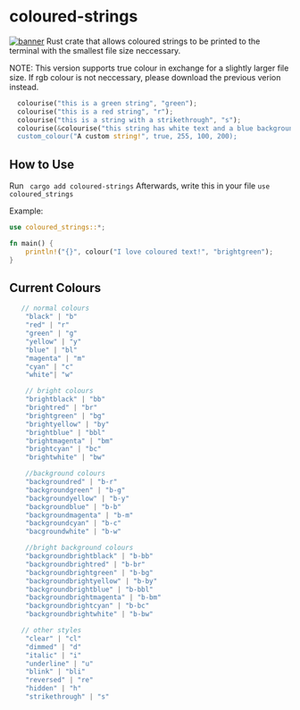 # coloured-strings
[![banner](https://i.postimg.cc/vTTkDL5Y/Screenshot-2023-01-22-at-20-54-16.png)](https://postimg.cc/LgdNbPyw)
Rust crate that allows coloured strings to be printed to the terminal with the smallest file size neccessary.

NOTE: This version supports true colour in exchange for a slightly larger file size. If rgb colour is not neccessary, please download the previous verion instead.
```rust
  colourise("this is a green string", "green");
  colourise("this is a red string", "r");
  colourise("this is a string with a strikethrough", "s");
  colourise(&colourise("this string has white text and a blue background", w")[..], "b-bl"));
  custom_colour("A custom string!", true, 255, 100, 200);
```
## How to Use
Run ``` cargo add coloured-strings```
Afterwards, write this in your file ```use coloured_strings```

Example:
```rust
use coloured_strings::*;

fn main() {
    println!("{}", colour("I love coloured text!", "brightgreen");
}
```


## Current Colours
 ```rust
    // normal colours
     "black" | "b"
     "red" | "r"
     "green" | "g"
     "yellow" | "y"
     "blue" | "bl"
     "magenta" | "m"
     "cyan" | "c"
     "white"| "w"

     // bright colours
     "brightblack" | "bb"
     "brightred" | "br"
     "brightgreen" | "bg"
     "brightyellow" | "by"
     "brightblue" | "bbl"
     "brightmagenta" | "bm"
     "brightcyan" | "bc"
     "brightwhite" | "bw"

     //background colours
     "backgroundred" | "b-r"
     "backgroundgreen" | "b-g"
     "backgroundyellow" | "b-y"
     "backgroundblue" | "b-b"
     "backgroundmagenta" | "b-m"
     "backgroundcyan" | "b-c"
     "bacgroundwhite" | "b-w"

     //bright background colours
     "backgroundbrightblack" | "b-bb"
     "backgroundbrightred" | "b-br"
     "backgroundbrightgreen" | "b-bg"
     "backgroundbrightyellow" | "b-by"
     "backgroundbrightblue" | "b-bbl"
     "backgroundbrightmagenta" | "b-bm"
     "backgroundbrightcyan" | "b-bc"
     "backgroundbrightwhite" | "b-bw"

    // other styles
     "clear" | "cl"
     "dimmed" | "d"
     "italic" | "i"  
     "underline" | "u"
     "blink" | "bli"  
     "reversed" | "re"
     "hidden" | "h"
     "strikethrough" | "s"

```


